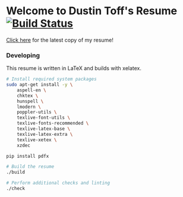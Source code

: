 # Welcome to Dustin Toff's Resume [![Build Status](https://travis-ci.com/quittle/resume.svg?branch=master)](https://travis-ci.com/quittle/resume)

[Click here](https://github.com/quittle/resume/releases/latest/download/Dustin.Toff.Resume.pdf) for the latest copy of my resume!

### Developing

This resume is written in LaTeX and builds with xelatex.

```bash
# Install required system packages
sudo apt-get install -y \
    aspell-en \
    chktex \
    hunspell \
    lmodern \
    poppler-utils \
    texlive-font-utils \
    texlive-fonts-recommended \
    texlive-latex-base \
    texlive-latex-extra \
    texlive-xetex \
    xzdec

pip install pdfx

# Build the resume
./build

# Perform additional checks and linting
./check
```
